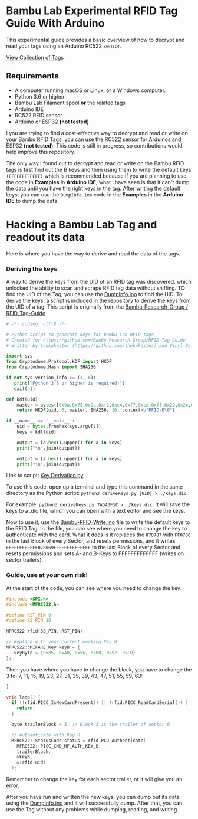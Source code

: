 # Bambu Lab Experimental RFID Tag Guide With Arduino
This experimental guide provides a basic overview of how to decrypt and read your tags using an Arduino RC522 sensor.

[View Collection of Tags](https://github.com/queengooborg/Bambu-Lab-RFID-Library)

## Requirements

- A computer running macOS or Linux, or a Windows computer.
- Python 3.6 or higher
- Bambu Lab Filament spool **or** the related tags
- Arduino IDE
- RC522 RFID sensor
- Arduino or ESP32 **(not tested)**

I you are trying to find a cost-effective way to decrypt and read or write on your Bambu RFID Tags, you can use the RC522 sensor for Arduinos and ESP32 **(not tested)**. This code is still in progress, so contributions would help improve this repository.

The only way I found out to decrypt and read or write on the Bambu RFID tags is first find out the B keys and then using them to write the default keys `(FFFFFFFFFFFF)` which is recommended because if you are planning to use the code in **Examples** in **Arduino IDE**, what i have seen is that it can't dump the data until you have the right keys in the tag. After writing the default keys, you can use the `DumpInfo.ino` code in the **Examples** in the **Arduino IDE** to dump the data.



# Hacking a Bambu Lab Tag and readout its data
Here is where you have the way to derive and read the data of the tags.
### Deriving the keys
A way to derive the keys from the UID of an RFID tag was discovered, which unlocked the ability to scan and scrape RFID tag data without sniffing. TO find the UID of the Tag, you can use the [DumpInfo.ino](DumpInfo.ino) to find the UID. To derive the keys, a script is included in the repository to derive the keys from the UID of a tag. This script is originally from the [Bambu-Research-Group / RFID-Tag-Guide](https://github.com/Bambu-Research-Group/RFID-Tag-Guide)


````python
# -*- coding: utf-8 -*-

# Python script to generate keys for Bambu Lab RFID tags
# Created for https://github.com/Bambu-Research-Group/RFID-Tag-Guide
# Written by thekakester (https://github.com/thekakester) and Vinyl Da.i'gyu-Kazotetsu (www.queengoob.org), 2024

import sys
from Cryptodome.Protocol.KDF import HKDF
from Cryptodome.Hash import SHA256

if not sys.version_info >= (3, 6):
   print("Python 3.6 or higher is required!")
   exit(-1)

def kdf(uid):
    master = bytes([0x9a,0x75,0x9c,0xf2,0xc4,0xf7,0xca,0xff,0x22,0x2c,0xb9,0x76,0x9b,0x41,0xbc,0x96])
    return HKDF(uid, 6, master, SHA256, 16, context=b"RFID-B\0")

if __name__ == '__main__':
    uid = bytes.fromhex(sys.argv[1])
    keys = kdf(uid)

    output = [a.hex().upper() for a in keys]
    print("\n".join(output))

    output = [a.hex().upper() for a in keys]
    print("\n".join(output))
````

Link to script: [Key Derivation.py](deriveKeys.py)

To use this code, open up a terminal and type this command in the same directory as the Python script: `python3 deriveKeys.py [UID] > ./keys.dic`

For example: `python3 deriveKeys.py 7AD43F1C > ./keys.dic`.
It will save the keys to a .dic file, which you can open with a text editor and see the keys.



Now to use it, use the [Bambu-RFID-Write.ino](Bambu-RFID-Write.ino) file to write the default keys to the RFID Tag.
In the file, you can see where you need to change the key to authenticate with the card. What it does is it replaces the `878787` with `FF0780` in the last Block of every Sector, and resets permissions, and it writes `FFFFFFFFFFFF078069FFFFFFFFFFFFFF` to the last Block of every Sector and resets permissions and sets A- and B-Keys to FFFFFFFFFFFFF (writes on sector trailers).
### Guide, use at your own risk! 

At the start of the code, you can see where you need to change the key:
````c++
#include <SPI.h>
#include <MFRC522.h>

#define RST_PIN 9
#define SS_PIN 10

MFRC522 rfid(SS_PIN, RST_PIN);

// Replace with your current working Key B
MFRC522::MIFARE_Key keyB = {
  .keyByte = {0x85, 0xA0, 0x56, 0xBD, 0x52, 0xCD}
};
````

Then you have where you have to change the block, you have to change the 3 to: 7, 11, 15, 19, 23, 27, 31, 35, 39, 43, 47, 51, 55, 59, 63:
````c++
}

void loop() {
  if (!rfid.PICC_IsNewCardPresent() || !rfid.PICC_ReadCardSerial()) {
    return;
  }

  byte trailerBlock = 3; // Block 3 is the trailer of sector 0

  // Authenticate with Key B
  MFRC522::StatusCode status = rfid.PCD_Authenticate(
    MFRC522::PICC_CMD_MF_AUTH_KEY_B,
    trailerBlock,
    &keyB,
    &(rfid.uid)
  );
````


Remember to change the key for each sector trailer, or it will give you an error.


After you have run and written the new keys, you can dump out its data using the [DumpInfo.ino](DumpInfo.ino) and it will successfully dump. After that, you can use the Tag without any problems while dumping, reading, and writing.
